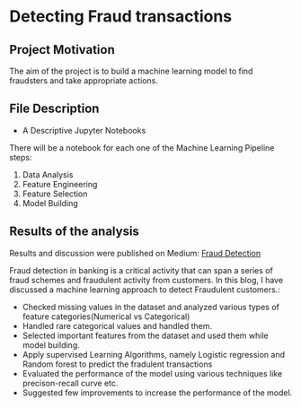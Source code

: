 # Detecting Fraud transactions

## Project Motivation

The aim of the project is to build a machine learning model to find fraudsters and take appropriate actions.

## File Description

- A Descriptive Jupyter Notebooks

There will be a notebook for each one of the Machine Learning Pipeline steps:

1. Data Analysis
2. Feature Engineering
3. Feature Selection
4. Model Building

## Results of the analysis

Results and discussion were published on Medium: [Fraud Detection](https://medium.com/@bhaskar.kamireddy09/how-to-detect-fraud-transactions-e0ff058b2116)

Fraud detection in banking is a critical activity that can span a series of fraud schemes and fraudulent activity from customers. In this blog, I have discussed a machine learning approach to detect Fraudulent customers.:
- Checked missing values in the dataset and analyzed various types of feature categories(Numerical vs Categorical)
- Handled rare categorical values and handled them.
- Selected important features from the dataset and used them while model building.
- Apply supervised Learning Algorithms, namely Logistic regression and Random forest to predict the fradulent transactions
- Evaluated the performance of the model using various techniques like precison-recall curve etc.
- Suggested few improvements to increase the performance of the model.

